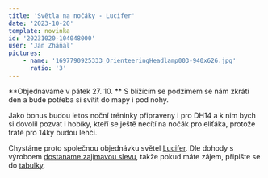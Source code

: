 ```yaml
---
title: 'Světla na nočáky - Lucifer'
date: '2023-10-20'
template: novinka
id: '20231020-104048000'
user: 'Jan Zháňal'
pictures:
    - name: '1697790925333_OrienteeringHeadlamp003-940x626.jpg'
      ratio: '3'
---
```

**Objednáváme v pátek 27. 10. **
S blížícím se podzimem se nám zkrátí den a bude potřeba si svítit do mapy i pod nohy.

Jako bonus budou letos noční tréninky připraveny i pro DH14 a k nim bych si dovolil pozvat i hobíky, kteří se ještě necítí na nočák pro eliťáka, protože tratě pro 14ky budou lehčí.

Chystáme proto společnou objednávku světel [Lucifer](https://luciferlights.net/cs/vykonne-celovky). Dle dohody s výrobcem [dostaname zajímavou slevu](https://drive.google.com/file/d/1HlItzkvQJb457C_VcXY45YtpH9YA2w7A/view?usp=share_link), takže pokud máte zájem, připište se do [tabulky](https://docs.google.com/spreadsheets/d/1ppVhqymmShyeyTaQqHolC_C5lbDnNqRtfdXaCXeznK0/edit?usp=sharing).
